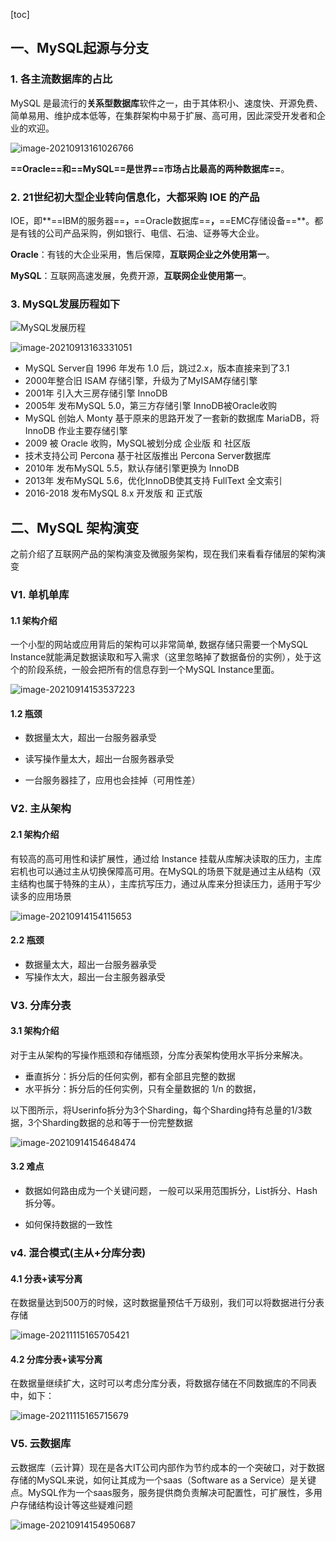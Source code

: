 [toc]



## 一、MySQL起源与分支

### 1. 各主流数据库的占比 

MySQL 是最流行的**关系型数据库**软件之一，由于其体积小、速度快、开源免费、简单易用、维护成本低等，在集群架构中易于扩展、高可用，因此深受开发者和企业的欢迎。

![image-20210913161026766](images/image-20210913161026766.png)

**==Oracle==**和**==MySQL==**是世界**==市场占比最高的两种数据库==**。





### 2. 21世纪初大型企业转向信息化，大都采购 IOE 的产品

IOE，即**==IBM的服务器==**，**==Oracle数据库==**，**==EMC存储设备==**。都是有钱的公司产品采购，例如银行、电信、石油、证券等大企业。

**Oracle**：有钱的大企业采用，售后保障，**互联网企业之外使用第一**。

**MySQL**：互联网高速发展，免费开源，**互联网企业使用第一**。





### 3. MySQL发展历程如下

![MySQL发展历程](images/MySQL发展历程.png)

![image-20210913163331051](images/image-20210913163331051.png)

- MySQL Server自 1996 年发布 1.0 后，跳过2.x，版本直接来到了3.1
- 2000年整合旧 ISAM 存储引擎，升级为了MyISAM存储引擎
- 2001年 引入大三房存储引擎 InnoDB
- 2005年 发布MySQL 5.0，第三方存储引擎 InnoDB被Oracle收购
- MySQL 创始人 Monty 基于原来的思路开发了一套新的数据库 MariaDB，将InnoDB 作业主要存储引擎
- 2009 被 Oracle 收购，MySQL被划分成 企业版 和 社区版
- 技术支持公司 Percona 基于社区版推出 Percona Server数据库
- 2010年 发布MySQL 5.5，默认存储引擎更换为 InnoDB
- 2013年 发布MySQL 5.6，优化InnoDB使其支持 FullText 全文索引
- 2016-2018 发布MySQL 8.x 开发版 和 正式版



## 二、MySQL 架构演变

之前介绍了互联网产品的架构演变及微服务架构，现在我们来看看存储层的架构演变

### V1. 单机单库

#### 1.1 架构介绍

一个小型的网站或应用背后的架构可以非常简单, 数据存储只需要一个MySQL Instance就能满足数据读取和写入需求（这里忽略掉了数据备份的实例），处于这个的阶段系统，一般会把所有的信息存到一个MySQL Instance里面。

![image-20210914153537223](images/image-20210914153537223.png)



#### 1.2 瓶颈

- 数据量太大，超出一台服务器承受

- 读写操作量太大，超出一台服务器承受

- 一台服务器挂了，应用也会挂掉（可用性差）





### V2. 主从架构

#### 2.1 架构介绍

有较高的高可用性和读扩展性，通过给 Instance 挂载从库解决读取的压力，主库宕机也可以通过主从切换保障高可用。在MySQL的场景下就是通过主从结构（双主结构也属于特殊的主从），主库抗写压力，通过从库来分担读压力，适用于写少读多的应用场景

![image-20210914154115653](images/image-20210914154115653.png)

#### 2.2 瓶颈

- 数据量太大，超出一台服务器承受
- 写操作太大，超出一台主服务器承受





### V3. 分库分表

#### 3.1 架构介绍

对于主从架构的写操作瓶颈和存储瓶颈，分库分表架构使用水平拆分来解决。

- 垂直拆分：拆分后的任何实例，都有全部且完整的数据
- 水平拆分：拆分后的任何实例，只有全量数据的 1/n 的数据，

以下图所示，将Userinfo拆分为3个Sharding，每个Sharding持有总量的1/3数据，3个Sharding数据的总和等于一份完整数据

![image-20210914154648474](images/image-20210914154648474.png)



#### 3.2 难点

- 数据如何路由成为一个关键问题， 一般可以采用范围拆分，List拆分、Hash拆分等。

- 如何保持数据的一致性





### v4. 混合模式(主从+分库分表)

#### 4.1 分表+读写分离

在数据量达到500万的时候，这时数据量预估千万级别，我们可以将数据进行分表存储

![image-20211115165705421](images/image-20211115165705421.png)



#### 4.2 分库分表+读写分离

在数据量继续扩大，这时可以考虑分库分表，将数据存储在不同数据库的不同表中，如下：

![image-20211115165715679](images/image-20211115165715679.png)





### V5. 云数据库

云数据库（云计算）现在是各大IT公司内部作为节约成本的一个突破口，对于数据存储的MySQL来说，如何让其成为一个saas（Software as a Service）是关键点。MySQL作为一个saas服务，服务提供商负责解决可配置性，可扩展性，多用户存储结构设计等这些疑难问题



![image-20210914154950687](images/image-20210914154950687.png)









